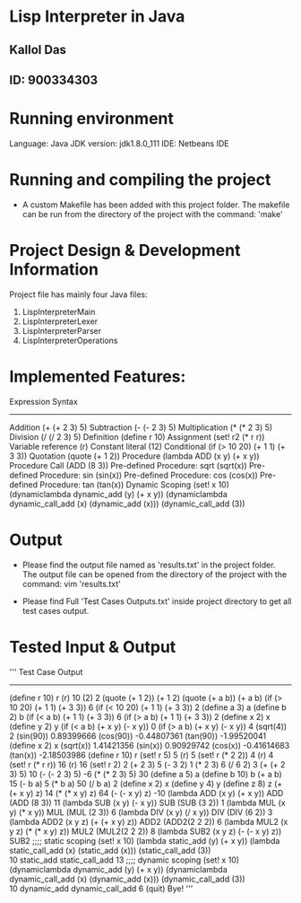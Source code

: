 # Lisp Interpreter in Java
## Kallol Das
## ID: 900334303

Running environment
===================

Language: Java
JDK version: jdk1.8.0_111
IDE: Netbeans IDE

Running and compiling the project
=================================

* A custom Makefile has been added with this project folder. The makefile can be run from the directory of the project with the command: 'make'

Project Design & Development Information
========================================
Project file has mainly four Java files:
1. LispInterpreterMain
2. LispInterpreterLexer
3. LispInterpreterParser
4. LispInterpreterOperations

Implemented Features:
=====================
Expression		Syntax
-----------		--------
Addition	(+ (+ 2 3) 5)
Subtraction	(- (- 2 3) 5)
Multiplication	(* (* 2 3) 5)
Division	(/ (/ 2 3) 5)
Definition	(define r 10)
Assignment	(set! r2 (* r r))
Variable reference	(r)
Constant literal	(12)
Conditional	(if (> 10 20) (+ 1 1) (+ 3 3))
Quotation	(quote (+ 1 2))
Procedure	(lambda ADD (x y) (+ x y))
Procedure Call	(ADD (8 3))
Pre-defined Procedure: sqrt	(sqrt(x))
Pre-defined Procedure: sin	(sin(x))
Pre-defined Procedure: cos	(cos(x))
Pre-defined Procedure: tan	(tan(x))
Dynamic Scoping	(set! x 10)
				(dynamiclambda dynamic_add (y) (+ x y))
				(dynamiclambda dynamic_call_add (x) (dynamic_add (x)))
				(dynamic_call_add (3))


Output
======

* Please find the output file named as 'results.txt' in the project folder.
The output file can be opened from the directory of the project with the command: vim 'results.txt'

* Please find Full 'Test Cases Outputs.txt' inside project directory to get all test cases output.

Tested Input & Output
=====================
'''
Test Case	Output
---------   ---------
(define r 10)	r
(r)	10
(2)	2
(quote (+ 1 2))	(+ 1 2)
(quote (+ a b))	(+ a b)
(if (> 10 20) (+ 1 1) (+ 3 3))	6
(if (< 10 20) (+ 1 1) (+ 3 3))	2
(define a 3)	a
(define b 2)	b
(if (< a b) (+ 1 1) (+ 3 3))	6
(if (> a b) (+ 1 1) (+ 3 3))	2
(define x 2)	x
(define y 2)	y
(if (< a b) (+ x y) (- x y))	0
(if (> a b) (+ x y) (- x y))	4
(sqrt(4))	2
(sin(90))	0.89399666
(cos(90))	-0.44807361
(tan(90))	-1.99520041
(define x 2)	x
(sqrt(x))	1.41421356
(sin(x))	0.90929742
(cos(x))	-0.41614683
(tan(x))	-2.18503986
(define r 10)	r
(set! r 5)	5
(r)	5
(set! r (* 2 2))	4
(r)	4
(set! r (* r r))	16
(r)	16
(set! r 2)	2
(+ 2 3)	5
(- 3 2)	1
(* 2 3)	6
(/ 6 2)	3
(+ (+ 2 3) 5)	10
(- (- 2 3) 5)	-6
(* (* 2 3) 5)	30
(define a 5)	a
(define b 10)	b
(+ a b)	15
(- b a)	5
(* b a)	50
(/ b a)	2
(define x 2)	x
(define y 4)	y
(define z 8)	z
(+ (+ x y) z)	14
(* (* x y) z)	64
(- (- x y) z)	-10
(lambda ADD (x y) (+ x y))	ADD
(ADD (8 3))	11
(lambda SUB (x y) (- x y))	SUB
(SUB (3 2))	1
(lambda MUL (x y) (* x y))	MUL
(MUL (2 3))	6
(lambda DIV (x y) (/ x y))	DIV
(DIV (6 2))	3
(lambda ADD2 (x y z) (+ (+ x y) z))	ADD2
(ADD2(2 2 2))	6
(lambda MUL2 (x y z) (* (* x y) z))	MUL2
(MUL2(2 2 2))	8
(lambda SUB2 (x y z) (- (- x y) z))	SUB2
;;;; static scoping
(set! x 10)
(lambda static_add (y) (+ x y))
(lambda static_call_add (x) (static_add (x)))
(static_call_add (3))	
10
static_add
static_call_add
13
;;;; dynamic scoping
(set! x 10)
(dynamiclambda dynamic_add (y) (+ x y))
(dynamiclambda dynamic_call_add (x) (dynamic_add (x)))
(dynamic_call_add (3))	
10
dynamic_add
dynamic_call_add
6
(quit)	Bye!
'''
